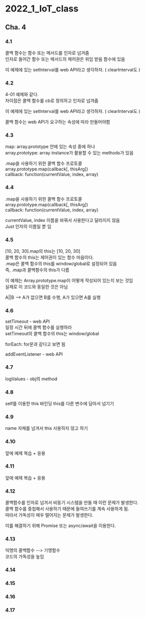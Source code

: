 # 2022_1_IoT_class

## Cha. 4


### 4.1
콜백 함수는 함수 또는 메서드를 인자로 넘겨줌  
인자로 들어간 함수 또는 메서드의 제어권은 위임 받음 함수에 있음  

이 예제에 있는 setInterval를 web API라고 생각하자.  ( clearInterval도 )  


### 4.2 
4-01 예제와 같다.  
차이점은 콜백 함수를 cb로 정의하고 인자로 넘겨줌  

이 예제에 있는 setInterval를 web API라고 생각하자.  ( clearInterval도 )  

콜백 함수는 web API가 요구하는 속성에 따라 만들어야함  


### 4.3
map: array.prototype 안에 있는 속성 중에 하나  
array.prototype: array instance가 활용할 수 있는 methods가 있음  

.map을 사용하기 위한 콜백 함수 프로토콜   
array.prototype.map(callback[, thisArg])  
callback: function(currentValue, index, array)  

### 4.4
.map을 사용하기 위한 콜백 함수 프로토콜   
array.prototype.map(callback[, thisArg])  
callback: function(currentValue, index, array)  
 
currentValue, index 이름을 바꿔서 사용한다고 달라지지 않음  
Just 인자의 이름일 뿐 임  

### 4.5
[10, 20, 30].map의 this는 [10, 20, 30]  
콜백 함수의 this는 제어권이 있는 함수 마음이다.  
.map은 콜백 함수의 this를 window/global로 설정되어 있음   
즉, .map과 콜백함수의 this가 다름  

이 예제는 Array.prototype.map이 어떻게 작성되어 있는지 보는 것임  
실제로 이 코드와 동일한 것은 아님  

A||B  --> A가 없으면 B를 수행, A가 있으면 A를 실행  

### 4.6
setTimeout - web API  
일정 시간 뒤에 콜백 함수를 실행하라  
setTimeout의 콜백 함수의 this는 window/global  

forEach: for문과 같다고 보면 됨  

addEventListener - web API  

### 4.7
logValues - obj의 method


### 4.8
self를 이용한 this 바인딩
this를 다른 변수에 담아서 넘기기

### 4.9
name 자체를 넘겨서 this 사용하지 않고 하기

### 4.10
앞에 예제 복습 + 응용

### 4.11
앞에 예제 복습 + 응용

### 4.12
콜백함수를 인자로 넘겨서 비동기 시스템을 만들 때 이런 문제가 발생한다.  
콜백 함수를 중첩해서 사용하기 때문에 들여쓰기를 계속 사용하게 됨.  
따라서 가독성이 매우 떨어지는 문제가 발생한다.  

이를 해결하기 위해 Promise 또는 async/await을 이용한다.   

### 4.13
익명의 콜백함수  -->  기명함수  
코드의 가독성을 높임  

### 4.14


### 4.15


### 4.16


### 4.17

